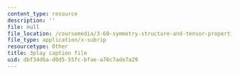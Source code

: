 ```yaml
---
content_type: resource
description: ''
file: null
file_location: /coursemedia/3-60-symmetry-structure-and-tensor-properties-of-materials-fall-2005/dbf34d6ad0d555fcbfaea76c7ade7a29_9JXMg32f09w.vtt
file_type: application/x-subrip
resourcetype: Other
title: 3play caption file
uid: dbf34d6a-d0d5-55fc-bfae-a76c7ade7a29
---
```

